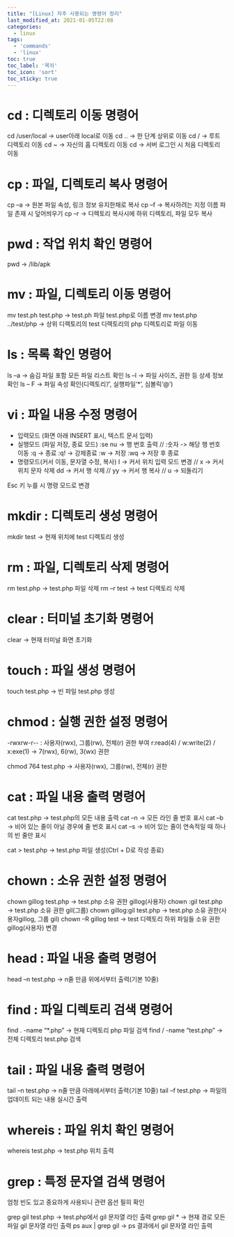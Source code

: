 ```yaml
---
title: "[Linux] 자주 사용되는 명령어 정리"
last_modified_at: 2021-01-05T22:08
categories: 
  - linux
tags: 
  - 'commands' 
  - 'linux'
toc: true
toc_label: '목차'
toc_icon: 'sort'
toc_sticky: true
---
```


# cd : 디렉토리 이동 명령어

cd /user/local -> user아래 local로 이동
cd .. -> 한 단계 상위로 이동
cd / -> 루트 디렉토리 이동
cd ~ -> 자신의 홈 디렉토리 이동
cd -> 서버 로그인 시 처음 디렉토리 이동


# cp : 파일, 디렉토리 복사 명령어
cp –a -> 원본 파일 속성, 링크 정보 유지한채로 복사
cp –f -> 복사하려는 지정 이름 파일 존재 시 덮어씌우기
cp –r -> 디렉토리 복사시에 하위 디렉토리, 파일 모두 복사


# pwd : 작업 위치 확인 명령어


pwd -> /lib/apk


# mv : 파일, 디렉토리 이동 명령어

mv test.ph test.php -> test.ph 파일 test.php로 이름 변경
mv test.php ../test/php -> 
상위 디렉토리의 test 디렉토리의 php 디렉토리로 파일 이동


# ls : 목록 확인 명령어

 ls –a -> 숨김 파일 포함 모든 파일 리스트 확인
 ls –l -> 파일 사이즈, 권한 등 상세 정보 확인
 ls – F -> 파일 속성 확인(디렉토리’/’, 실행파일‘*’, 심볼릭‘@’)

# vi : 파일 내용 수정 명령어

- 입력모드 (화면 아래 INSERT 표시, 텍스트 문서 입력)
- 실행모드 (파일 저장, 종료 모드)
 :se nu -> 행 번호 출력 // :숫자 -> 해당 행 번호 이동
 :q -> 종료 :q! -> 강제종료 :w -> 저장 :wq -> 저장 후 종료
- 명령모드(커서 이동, 문자열 수정, 복사)
 I -> 커서 위치 입력 모드 변경 // x -> 커서 위치 문자 삭제
dd -> 커서 행 삭제 // yy -> 커서 행 복사 // u -> 되돌리기

Esc 키 누를 시 명령 모드로 변경


# mkdir : 디렉토리 생성 명령어

 mkdir test -> 현재 위치에 test 디렉토리 생성


# rm : 파일, 디렉토리 삭제 명령어

 rm test.php -> test.php 파일 삭제
 rm –r test -> test 디렉토리 삭제


# clear : 터미널 초기화 명령어
 clear -> 현재 터미널 화면 초기화



# touch : 파일 생성 명령어

 touch test.php -> 빈 파일 test.php 생성

# chmod : 실행 권한 설정 명령어


-rwxrw-r-- : 사용자(rwx), 그룹(rw), 전체(r) 권한 부여
 r:read(4) / w:write(2) / x:exe(1) -> 7(rwx), 6(rw), 3(wx) 권한

 chmod 764 test.php -> 사용자(rwx), 그룹(rw), 전체(r) 권한


# cat : 파일 내용 출력 명령어

 cat test.php -> test.php의 모든 내용 출력
 cat –n -> 모든 라인 줄 번호 표시
 cat –b -> 비어 있는 줄이 아닐 경우에 줄 번호 표시
 cat –s -> 비어 있는 줄이 연속적일 때 하나의 빈 줄만 표시

 cat > test.php -> test.php 파일 생성(Ctrl + D로 작성 종료)



# chown : 소유 권한 설정 명령어

 chown gillog test.php -> test.php 소유 권한 gillog(사용자)
 chown :gil test.php -> test.php 소유 권한 gil(그룹)
 chown gillog:gil test.php ->
 test.php 소유 권한(사용자gillog, 그룹 gil)
 chown –R gillog test ->
 test 디렉토리 하위 파일들 소유 권한 gillog(사용자) 변경


# head : 파일 내용 출력 명령어

 head –n test.php -> n줄 만큼 위에서부터 출력(기본 10줄)


# find : 파일 디렉토리 검색 명령어

 find . -name “*.php” -> 현재 디렉토리 php 파일 검색
 find / -name “test.php” -> 전체 디렉토리 test.php 검색


# tail : 파일 내용 출력 명령어

 tail –n test.php -> n줄 만큼 아래에서부터 출력(기본 10줄)
 tail –f test.php -> 파일의 업데이트 되는 내용 실시간 출력


# whereis : 파일 위치 확인 명령어

whereis test.php -> test.php 위치 출력



# grep : 특정 문자열 검색 명령어

 엄청 빈도 있고 중요하게 사용되니 관련 옵션 필히 확인

 grep gil test.php -> test.php에서 gil 문자열 라인 출력
 grep gil * -> 현재 경로 모든 파일 gil 문자열 라인 출력
 ps aux | grep gil -> ps 결과에서 gil 문자열 라인 출력

















